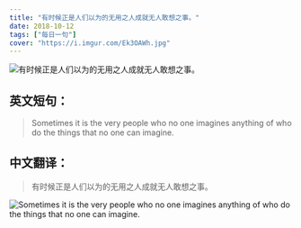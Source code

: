 ```yaml
---
title: "有时候正是人们以为的无用之人成就无人敢想之事。"
date: 2018-10-12
tags: ["每日一句"]
cover: "https://i.imgur.com/Ek3OAWh.jpg"
---
```


![有时候正是人们以为的无用之人成就无人敢想之事。](https://i.imgur.com/kCamOua.jpg)

## 英文短句：
> Sometimes it is the very people who no one imagines anything of who do the things that no one can imagine.

<!--more-->

## 中文翻译：
> 有时候正是人们以为的无用之人成就无人敢想之事。

![Sometimes it is the very people who no one imagines anything of who do the things that no one can imagine.](https://i.imgur.com/xK0H46d.jpg)

